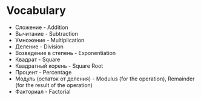 # Vocabulary


- Сложение - Addition
- Вычитание - Subtraction
- Умножение - Multiplication
- Деление - Division
- Возведение в степень - Exponentiation
- Квадрат - Square
- Квадратный корень - Square Root
- Процент - Percentage
- Модуль (остаток от деления) - Modulus (for the operation), Remainder (for the result of the operation)
- Факториал - Factorial


